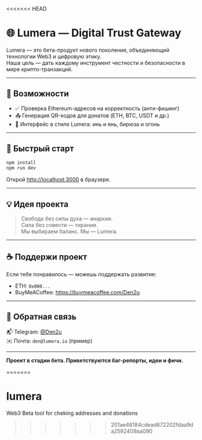 <<<<<<< HEAD
# 🌐 Lumera — Digital Trust Gateway

Lumera — это бета-продукт нового поколения, объединяющий технологии Web3 и цифровую этику.  
Наша цель — дать каждому инструмент честности и безопасности в мире крипто-транзакций.

---

## 🔐 Возможности

- ✅ Проверка Ethereum-адресов на корректность (анти-фишинг)
- 📤 Генерация QR-кодов для донатов (ETH, BTC, USDT и др.)
- 🎨 Интерфейс в стиле Lumera: инь и янь, бирюза и огонь

---

## 🚀 Быстрый старт

```bash
npm install
npm run dev
```

Открой [http://localhost:3000](http://localhost:3000) в браузере.

---

## 💡 Идея проекта

> Свобода без силы духа — анархия.  
> Сила без совести — тирания.  
> Мы выбираем баланс. Мы — Lumera.

---

## ☕ Поддержи проект

Если тебе понравилось — можешь поддержать развитие:

- ETH: `0x000...`
- BuyMeACoffee: https://buymeacoffee.com/Den2u

---

## 🤝 Обратная связь

📬 Telegram: [@Den2u](https://t.me/Den2u)  
✉️ Почта: `den@lumera.io` (пример)

---

**Проект в стадии бета. Приветствуются баг-репорты, идеи и фичи.**

=======
# lumera
Web3 Beta tool for cheking addresses and donations
>>>>>>> 201ae48184cdead672202fdaa9da2592409aa090
